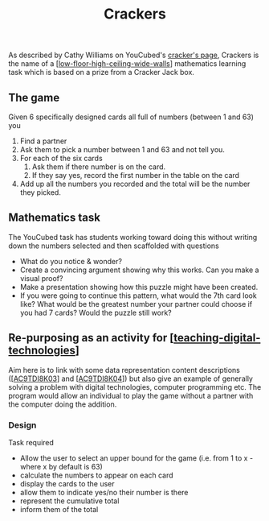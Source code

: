 ﻿---
backlinks:
- title: Developing Crackers
  url: /sense/Python/developing-crackers.html
- title: Technologies for teaching mathematics
  url: /sense/Teaching/Mathematics/technologies-for-teaching-mathematics.html
tags: teaching, teaching-digital-technologies, teaching-mathematics
title: Crackers
type: note
---
As described by Cathy Williams on YouCubed's [cracker's page](https://www.youcubed.org/tasks/crackers/), Crackers is the name of a [[low-floor-high-ceiling-wide-walls]] mathematics learning task which is based on a prize from a Cracker Jack box. 

## The game

Given 6 specifically designed cards all full of numbers (between 1 and 63) you

1. Find a partner
2. Ask them to pick a number between 1 and 63 and not tell you.
3. For each of the six cards 
   1. Ask them if there number is on the card. 
   2. If they say yes, record the first number in the table on the card
4. Add up all the numbers you recorded and the total will be the number they picked.

## Mathematics task

The YouCubed task has students working toward doing this without writing down the numbers selected and then scaffolded with questions

-   What do you notice & wonder?
-   Create a convincing argument showing why this works. Can you make a visual proof?
-   Make a presentation showing how this puzzle might have been created.
-   If you were going to continue this pattern, what would the 7th card look like? What would be the greatest number your partner could choose if you had 7 cards? Would the puzzle still work?

## Re-purposing as an activity for [[teaching-digital-technologies]]

Aim here is to link with some data representation content descriptions ([[AC9TDI8K03]] and [[AC9TDI8K04]]) but also give an example of generally solving a problem with digital technologies, computer programming etc. The program would allow an individual to play the game without a partner with the computer doing the addition.

### Design

Task required

- Allow the user to select an upper bound for the game (i.e. from 1 to x - where x by default is 63)
- calculate the numbers to appear on each card
- display the cards to the user
- allow them to indicate yes/no their number is there
- represent the cumulative total
- inform them of the total


[//begin]: # "Autogenerated link references for markdown compatibility"
[low-floor-high-ceiling-wide-walls]: ../low-floor-high-ceiling-wide-walls "Low Floor, High Ceiling, Wide Walls"
[teaching-digital-technologies]: ../Digital_Technologies/teaching-digital-technologies "Teaching Digital Technologies"
[AC9TDI8K03]: ../Curriculum/v9/Technologies/AC9TDI8K03 "AC9TDI8K03"
[AC9TDI8K04]: ../Curriculum/v9/Technologies/AC9TDI8K04 "AC9TDI8K04"
[//end]: # "Autogenerated link references"